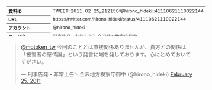<table style="font-size: 9pt; width: 610px; margin-bottom: 20px; height: 80px;">
<tbody>
    <tr>
        <th align=left>資料ID</th>
        <td align=left>TWEET::2011-02-25_212150:@hirono_hideki::41110621110022144</td>
    </tr>
    <tr>
        <th align=left>URL</th>
        <td align=left>https://twitter.com/hirono_hideki/status/41110621110022144</td>
    </tr>
    <tr>
        <th align=left>アカウント</th>
        <td align=left>@hirono_hideki</td>
    </tr>
    <tr>
        <th align=left>ユーザ名</th>
        <td align=left>刑事告発・非常上告＼金沢地方検察庁御中</td>
    </tr>
    <tr>
        <th align=left>ツイートの記録日時</th>
        <td align=left>created_at 2022-08-24_1437</td>
    </tr>
</tbody>
</table>
<blockquote class="twitter-tweet" data-width="450"  data-lang="ja"><p lang="ja" dir="ltr"><a href="https://twitter.com/motoken_tw?ref_src=twsrc%5Etfw">@motoken_tw</a> 今回のこととは直接関係ありませんが、貴方との関係は「被害者の感情論」という発言に端を発しております。心にとめておいてください。</p>&mdash; 刑事告発・非常上告＼金沢地方検察庁御中 (@hirono_hideki) <a href="https://twitter.com/hirono_hideki/status/41110621110022144?ref_src=twsrc%5Etfw">February 25, 2011</a></blockquote>
<script async src="https://platform.twitter.com/widgets.js" charset="utf-8"></script>


